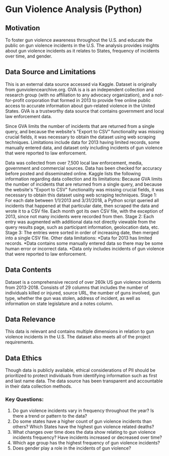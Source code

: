 # Gun Violence Analysis (Python)
## Motivation
To foster gun violence awareness throughout the U.S. and educate the public on gun violence incidents in the U.S. The analysis provides insights about gun violence incidents as it relates to States, frequency of incidents over time, and gender.
## Data Source and Limitations
This is an external data source accessed via Kaggle. Dataset is originally from gunviolencearchive.org. GVA is a is an independent collection and research group (with no affiliation to any advocacy organization), and a not-for-profit corporation that formed in 2013 to provide free online public access to accurate information about gun-related violence in the United States. GVA is a trustworthy data source that contains government and local law enforcement data.

Since GVA limits the number of incidents that are returned from a single query, and because the website's "Export to CSV" functionality was missing crucial fields, it was necessary to obtain the dataset using web scraping techniques. Limitations include data for 2013 having limited records, some manually entered data, and dataset only including incidents of gun violence that were reported to law enforcement.

Data was collected from over 7,500 local law enforcement, media, government and commercial 
sources. Data has been checked for accuracy before posted and disseminated online.
Kaggle lists the following information regarding data collection and its limitations:
Because GVA limits the number of incidents that are returned from a single query, and because the 
website's "Export to CSV" functionality was missing crucial fields, it was necessary to obtain this 
dataset using web scraping techniques.
Stage 1: For each date between 1/1/2013 and 3/31/2018, a Python script queried all incidents that 
happened at that particular date, then scraped the data and wrote it to a CSV file. Each month got 
its own CSV file, with the exception of 2013, since not many incidents were recorded from then.
Stage 2: Each entry was augmented with additional data not directly viewable from the query 
results page, such as participant information, geolocation data, etc.
Stage 3: The entries were sorted in order of increasing date, then merged into a single CSV file.
Other data limitations:
*Data for 2013 has limited records.
*Data contains some manually entered data so there may be some human error or incorrect data.
*Data only includes incidents of gun violence that were reported to law enforcement.

## Data Contents
Dataset is a comprehensive record of over 260k US gun violence incidents from 2013-2018.
Consists of 29 columns that includes the number of individuals killed or injured, source URL, the 
number of guns involved, gun type, whether the gun was stolen, address of incident, as well as 
information on state legislature and a notes column.
## Data Relevance 
This data is relevant and contains multiple dimensions in relation to gun violence incidents in the 
U.S. The dataset also meets all of the project requirements.
## Data Ethics
Though data is publicly available, ethical considerations of PII should be prioritized to protect 
individuals from identifying information such as first and last name data. The data source has been 
transparent and accountable in their data collection methods.
### Key Questions:
1. Do gun violence incidents vary in frequency throughout the year? Is there a trend or pattern 
to the data?
2. Do some states have a higher count of gun violence incidents than others? Which States 
have the highest gun violence related deaths?
3. What changes over time does the data show relating to gun violence incidents frequency?
Have incidents increased or decreased over time?
4. Which age group has the highest frequency of gun violence incidents?
5. Does gender play a role in the incidents of gun violence?

